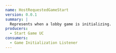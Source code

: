 ```yaml
---
name: HostRequestedGameStart
version: 0.0.1
summary: |
  Represents when a lobby game is initializing.
producers:
  - Start Game UC
consumers:
  - Game Initialization Listener
---
```


<NodeGraph title="Consumer / Producer Diagram" />
